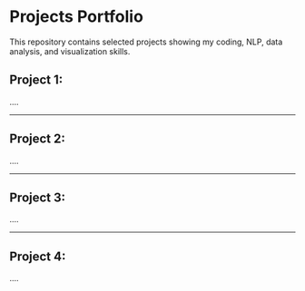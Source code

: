 # Projects Portfolio
This repository contains selected projects showing my coding, NLP, data analysis, and visualization skills.

## Project 1: 
....

---

## Project 2: 
....

---

## Project 3: 
....

---

## Project 4: 
....

